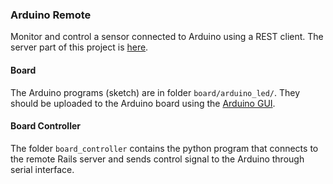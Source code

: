 ### Arduino Remote

Monitor and control a sensor connected to Arduino using a REST client. The server part of this project is [here](https://github.com/shoaibk/arduino-server).

#### Board
The Arduino programs (sketch) are in folder ```board/arduino_led/```. They should be uploaded to the Arduino board using the [Arduino GUI](https://www.arduino.cc/en/Main/Software).

#### Board Controller
The folder ```board_controller``` contains the python program that connects to the remote Rails server and sends control signal to the Arduino through serial interface.



